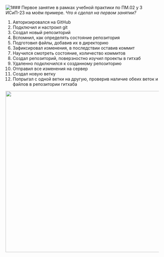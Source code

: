 ![1](https://github.com/user-attachments/assets/dc079e5a-754d-4ea1-aeee-e139a264f80c)### Первое занятие в рамках учебной практики по ПМ.02 у 3 ИСиП-23 на моём примере.
_Что я сделал на первом занятии?_
1) Авторизировался на GitHub
2) Подключил и настроил git
3) Создал новый репозиторий
4) Вспомнил, как определять состояние репозитория
5) Подготовил файлы, добавив их в директорию
6) Зафиксировал изменения, в последствии оставив коммит
7) Научился смотреть состояние, количество коммитов
8) Создал репозиторий, поверзностно изучил проекты в гитхаб
9) Удаленно подключился к созданному репозиторию
10) Отправил все изменения на сервер
11) Создал новую ветку
12) Попрыгал с одной ветки на другую, проверив наличие обеих веток и файлов в репозитории гитхаба
<p align="center">
  <img width="800" height="530" src="[https://github.com/blademoon/Markdown/blob/main/Picture/cat.jpg](https://otkritko.ru/uploads/files/poka-kartinka2.jpg)">
</p>
